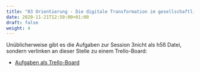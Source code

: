 ```yaml
---
title: "03 Orientierung - Die digitale Transformation im gesellschaftlichen Kontext"
date: 2020-11-21T12:59:00+01:00
draft: false
weight: 4
---
```


Unüblicherweise gibt es die Aufgaben zur Session 3nicht als h5ß Datei, sondern verlinken an dieser Stelle zu einem Trello-Board:

* [Aufgaben als Trello-Board](https://trello.com/b/9Yx0f0ve/basiskompdigi-03-dig-transformation-nach-einem-konzept-von-anja-c-wagner)